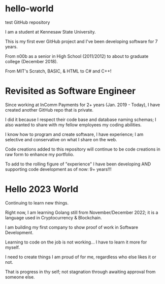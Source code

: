 # hello-world
test GitHub repository

I am a student at Kennesaw State University.

This is my first ever GitHub project and I've been developing software for 7 years.

From n00b as a senior in High School (2011/2012) to about to graduate college (December 2018).

From MIT's Scratch, BASIC, & HTML to C# and C++!

# Revisited as Software Engineer
Since working at InComm Payments for 2+ years (Jan. 2019 - Today), I have created another GitHub repo that is private.

I did it because I respect their code base and database naming schemas; I also wanted to share with my fellow employees my coding abilities.

I know how to program and create software, I have experience; I am selective and conservative on what I share on the web.

Code creations added to this repository will continue to be code creations in raw form to enhance my portfolio.

To add to the rolling figure of "experience" I have been developing AND supporting code development as of now: 9+ years!!!

# Hello 2023 World
Continuing to learn new things.

Right now, I am learning Golang still from November/December 2022; it is a language used in Cryptocurrency & Blockchain.

I am building my first company to show proof of work in Software Development.

Learning to code on the job is not working... I have to learn it more for myself.

I need to create things I am proud of for me, regardless who else likes it or not.

That is progress in thy self; not stagnation through awaiting approval from someone else.